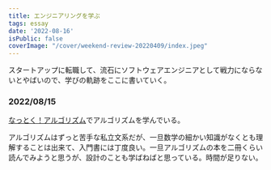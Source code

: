 ```yaml
---
title: エンジニアリングを学ぶ
tags: essay
date: '2022-08-16'
isPublic: false
coverImage: "/cover/weekend-review-20220409/index.jpeg"
---
```


スタートアップに転職して、流石にソフトウェアエンジニアとして戦力にならないとやばいので、学びの軌跡をここに書いていく。

### 2022/08/15

[なっとく！アルゴリズム](https://www.amazon.co.jp/%E3%81%AA%E3%81%A3%E3%81%A8%E3%81%8F%EF%BC%81%E3%82%A2%E3%83%AB%E3%82%B4%E3%83%AA%E3%82%BA%E3%83%A0-%E3%82%A2%E3%83%87%E3%82%A3%E3%83%86%E3%82%A3%E3%82%A2%E3%83%BBY%E3%83%BB%E3%83%90%E3%83%BC%E3%82%AC%E3%83%90-ebook/dp/B01N14WBX3/ref=sr_1_1?keywords=%E3%81%AA%E3%81%A3%E3%81%A8%E3%81%8F+%E3%82%A2%E3%83%AB%E3%82%B4%E3%83%AA%E3%82%BA%E3%83%A0&qid=1660578126&sprefix=%E3%81%AA%E3%81%A3%E3%81%A8%E3%81%8F%E3%83%BB%E3%81%82%E3%82%8B%E3%81%94%2Caps%2C221&sr=8-1)でアルゴリズムを学んでいる。

アルゴリズムはずっと苦手な私立文系だが、一旦数学の細かい知識がなくとも理解することは出来て、入門書には丁度良い。一旦アルゴリズムの本を二冊くらい読んでみようと思うが、設計のことも学ばねばと思っている。時間が足りない。